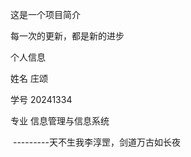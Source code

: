 这是一个项目简介

每一次的更新，都是新的进步

个人信息 

姓名 庄颂

学号 20241334

专业 信息管理与信息系统

​                                                                                                       ---------天不生我李淳罡，剑道万古如长夜

​                                                                                                                             